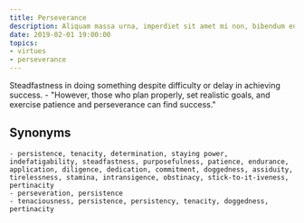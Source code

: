 ```yaml
---
title: Perseverance
description: Aliquam massa urna, imperdiet sit amet mi non, bibendum euismod est.
date: 2019-02-01 19:00:00
topics: 
- virtues
- perseverance
---
```


Steadfastness in doing something despite difficulty or delay in achieving success.
	- "However, those who plan properly, set realistic goals, and exercise patience and perseverance can find success."

## Synonyms
	- persistence, tenacity, determination, staying power, indefatigability, steadfastness, purposefulness, patience, endurance, application, diligence, dedication, commitment, doggedness, assiduity, tirelessness, stamina, intransigence, obstinacy, stick-to-it-iveness, pertinacity
	- perseveration, persistence
	- tenaciousness, persistence, persistency, tenacity, doggedness, pertinacity

